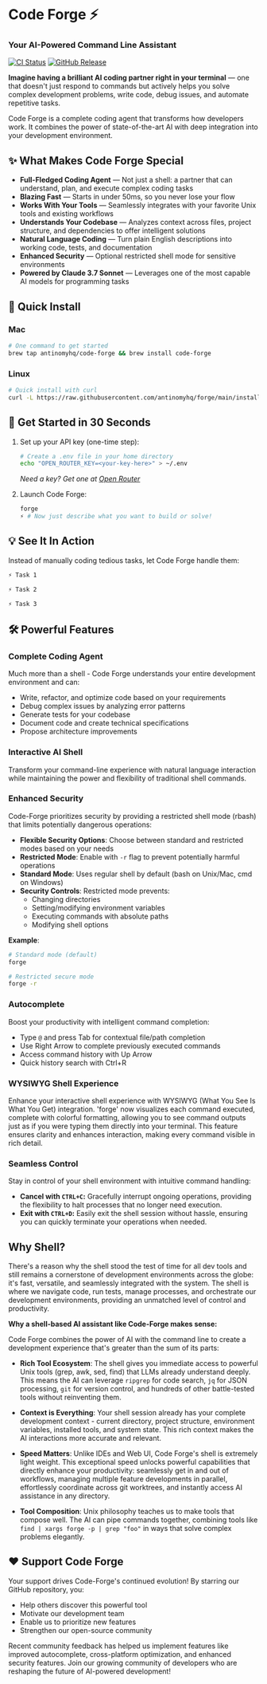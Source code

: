 # Code Forge ⚡

### Your AI-Powered Command Line Assistant

[![CI Status](https://img.shields.io/github/actions/workflow/status/antinomyhq/forge/ci.yml?style=for-the-badge)](https://github.com/antinomyhq/forge/actions)
[![GitHub Release](https://img.shields.io/github/v/release/antinomyhq/forge?style=for-the-badge)](https://github.com/antinomyhq/forge/releases)

**Imagine having a brilliant AI coding partner right in your terminal** — one that doesn't just respond to commands but actively helps you solve complex development problems, write code, debug issues, and automate repetitive tasks.

Code Forge is a complete coding agent that transforms how developers work. It combines the power of state-of-the-art AI with deep integration into your development environment.

## ✨ What Makes Code Forge Special

- **Full-Fledged Coding Agent** — Not just a shell: a partner that can understand, plan, and execute complex coding tasks
- **Blazing Fast** — Starts in under 50ms, so you never lose your flow
- **Works With Your Tools** — Seamlessly integrates with your favorite Unix tools and existing workflows
- **Understands Your Codebase** — Analyzes context across files, project structure, and dependencies to offer intelligent solutions
- **Natural Language Coding** — Turn plain English descriptions into working code, tests, and documentation
- **Enhanced Security** — Optional restricted shell mode for sensitive environments
- **Powered by Claude 3.7 Sonnet** — Leverages one of the most capable AI models for programming tasks

## 🚀 Quick Install

### Mac

```bash
# One command to get started
brew tap antinomyhq/code-forge && brew install code-forge
```

### Linux

```bash
# Quick install with curl
curl -L https://raw.githubusercontent.com/antinomyhq/forge/main/install.sh | bash
```

## 🏁 Get Started in 30 Seconds

1. Set up your API key (one-time step):

   ```bash
   # Create a .env file in your home directory
   echo "OPEN_ROUTER_KEY=<your-key-here>" > ~/.env
   ```

   _Need a key? Get one at [Open Router](https://openrouter.ai/)_

2. Launch Code Forge:
   ```bash
   forge
   ⚡ # Now just describe what you want to build or solve!
   ```

## 💡 See It In Action

Instead of manually coding tedious tasks, let Code Forge handle them:

```bash
⚡ Task 1
```

<!-- <Video here> -->

```bash
⚡ Task 2
```

<!-- <Video here> -->

```bash
⚡ Task 3
```

<!-- <Video here> -->

## 🛠️ Powerful Features

### Complete Coding Agent

Much more than a shell - Code Forge understands your entire development environment and can:

- Write, refactor, and optimize code based on your requirements
- Debug complex issues by analyzing error patterns
- Generate tests for your codebase
- Document code and create technical specifications
- Propose architecture improvements

### Interactive AI Shell

Transform your command-line experience with natural language interaction while maintaining the power and flexibility of traditional shell commands.

### Enhanced Security

Code-Forge prioritizes security by providing a restricted shell mode (rbash) that limits potentially dangerous operations:

- **Flexible Security Options**: Choose between standard and restricted modes based on your needs
- **Restricted Mode**: Enable with `-r` flag to prevent potentially harmful operations
- **Standard Mode**: Uses regular shell by default (bash on Unix/Mac, cmd on Windows)
- **Security Controls**: Restricted mode prevents:
  - Changing directories
  - Setting/modifying environment variables
  - Executing commands with absolute paths
  - Modifying shell options

**Example**:

```bash
# Standard mode (default)
forge

# Restricted secure mode
forge -r
```

### Autocomplete

Boost your productivity with intelligent command completion:

- Type `@` and press Tab for contextual file/path completion
- Use Right Arrow to complete previously executed commands
- Access command history with Up Arrow
- Quick history search with Ctrl+R

### WYSIWYG Shell Experience

Enhance your interactive shell experience with WYSIWYG (What You See Is What You Get) integration. 'forge' now visualizes each command executed, complete with colorful formatting, allowing you to see command outputs just as if you were typing them directly into your terminal. This feature ensures clarity and enhances interaction, making every command visible in rich detail.

### Seamless Control

Stay in control of your shell environment with intuitive command handling:

- **Cancel with `CTRL+C`:** Gracefully interrupt ongoing operations, providing the flexibility to halt processes that no longer need execution.
- **Exit with `CTRL+D`:** Easily exit the shell session without hassle, ensuring you can quickly terminate your operations when needed.

## Why Shell?

There's a reason why the shell stood the test of time for all dev tools and still remains a cornerstone of development environments across the globe: it's fast, versatile, and seamlessly integrated with the system. The shell is where we navigate code, run tests, manage processes, and orchestrate our development environments, providing an unmatched level of control and productivity.

**Why a shell-based AI assistant like Code-Forge makes sense:**

Code Forge combines the power of AI with the command line to create a development experience that's greater than the sum of its parts:

- **Rich Tool Ecosystem**: The shell gives you immediate access to powerful Unix tools (grep, awk, sed, find) that LLMs already understand deeply. This means the AI can leverage `ripgrep` for code search, `jq` for JSON processing, `git` for version control, and hundreds of other battle-tested tools without reinventing them.

- **Context is Everything**: Your shell session already has your complete development context - current directory, project structure, environment variables, installed tools, and system state. This rich context makes the AI interactions more accurate and relevant.

- **Speed Matters**: Unlike IDEs and Web UI, Code Forge's shell is extremely light weight. This exceptional speed unlocks powerful capabilities that directly enhance your productivity: seamlessly get in and out of workflows, managing multiple feature developments in parallel, effortlessly coordinate across git worktrees, and instantly access AI assistance in any directory.

- **Tool Composition**: Unix philosophy teaches us to make tools that compose well. The AI can pipe commands together, combining tools like `find | xargs forge -p | grep "foo"` in ways that solve complex problems elegantly.

## ❤️ Support Code Forge

Your support drives Code-Forge's continued evolution! By starring our GitHub repository, you:

- Help others discover this powerful tool
- Motivate our development team
- Enable us to prioritize new features
- Strengthen our open-source community

Recent community feedback has helped us implement features like improved autocomplete, cross-platform optimization, and enhanced security features. Join our growing community of developers who are reshaping the future of AI-powered development!
